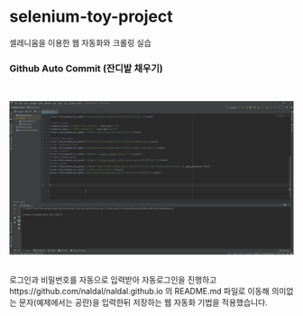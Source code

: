 # selenium-toy-project
셀레니움을 이용한 웹 자동화와 크롤링 실습

### Github Auto Commit (잔디밭 채우기)
<br>

![ex_screenshot](https://github.com/naldal/naldal.github.io/blob/master/assets/images/autocommit.gif?raw=true)

<br>
로그인과 비밀번호를 자동으로 입력받아 자동로그인을 진행하고 https://github.com/naldal/naldal.github.io 의
README.md 파일로 이동해 의미없는 문자(예제에서는 공란)을 입력한뒤 저장하는 웹 자동화 기법을 적용했습니다. 

